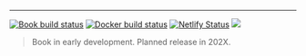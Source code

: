 ---

[![Book build status](https://github.com/XiangyunHuang/masr/workflows/Render-Book/badge.svg?event=push)](https://github.com/XiangyunHuang/masr/actions?workflow=Render-Book) [![Docker build status](https://github.com/XiangyunHuang/masr/workflows/Build-Docker/badge.svg?event=push)](https://github.com/XiangyunHuang/masr/actions?workflow=Build-Docker)  [![Netlify Status](https://api.netlify.com/api/v1/badges/2ef7231b-8d0a-481a-ac8f-8058fd917dec/deploy-status)](https://app.netlify.com/sites/masr/deploys) [![](https://images.microbadger.com/badges/image/xiangyunhuang/masr.svg)](https://microbadger.com/images/xiangyunhuang/masr "Get your own image badge on microbadger.com")
 
> Book in early development. Planned release in 202X.
